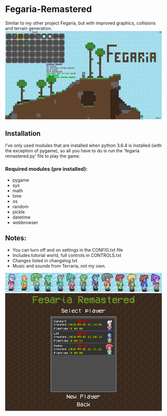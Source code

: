 # Fegaria-Remastered

 Similar to my other project Fegaria, but with improved graphics, collisions and terrain generation. 
![alt text](https://github.com/FergusGriggs/Fegaria-Remastered/blob/master/Screenshots/screenshot12.png)

## Installation
I've only used modules that are installed when python 3.6.4 
is installed (with the exception of pygame), so all you have to do is run the 'fegaria remastered.py'
file to play the game.
### Required modules (pre installed): 
- pygame
- sys
- math
- time
- os
- random
- pickle
- datetime
- webbrowser

## Notes:
- You can turn off and on settings in the CONFIG.txt file
- Includes tutorial world, full controls in CONTROLS.txt
- Changes listed in changelog.txt
- Music and sounds from Terraria, not my own.

![alt text](https://github.com/FergusGriggs/Fegaria-Remastered/blob/master/Screenshots/compilation1.png)
![alt text](https://github.com/FergusGriggs/Fegaria-Remastered/blob/master/Screenshots/screenshot17.png)
